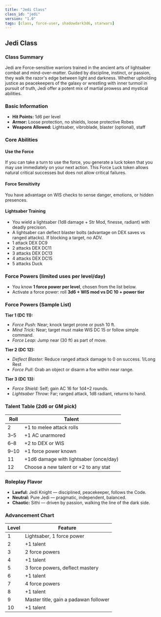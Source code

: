 ```yaml
---
title: "Jedi Class"
class_id: "jedi"
version: "1.0"
tags: [class, force-user, shadowdark3d6, starwars]
---
```


## Jedi Class

### Class Summary

Jedi are Force-sensitive warriors trained in the ancient arts of lightsaber combat and mind-over-matter. Guided by discipline, instinct, or passion, they walk the razor's edge between light and darkness. Whether upholding justice as peacekeepers of the galaxy or wrestling with inner turmoil in pursuit of truth, Jedi offer a potent mix of martial prowess and mystical abilities.

### Basic Information

- **Hit Points:** 1d6 per level  
- **Armor:** Loose protection, no shields, loose protective Robes  
- **Weapons Allowed:** Lightsaber, vibroblade, blaster (optional), staff  

### Core Abilities

#### Use the Force
If you can take a turn to use the force, you generate a luck token that you may use immediately on your next action. This Force Luck token allows natural critical successes but does not allow critical failures.

#### Force Sensitivity
You have advantage on WIS checks to sense danger, emotions, or hidden presences.

#### Lightsaber Training
- You wield a lightsaber (1d8 damage + Str Mod, finesse, radiant) with deadly precision.
- A lightsaber can deflect blaster bolts (advantage on DEX saves vs ranged attacks). If blocking a target, no ADV.
- 1 attack DEX DC9
- 2 attacks DEX DC11
- 3 attacks DEX DC13
- 4 attacks DEX DC15
- 5 attacks Duck

### Force Powers (limited uses per level/day)
- You know **1 force power per level**, chosen from the list below.  
- Activate a force power: roll **3d6 + WIS mod vs DC 10 + power tier**

### Force Powers (Sample List)

**Tier 1 (DC 11):**
- *Force Push:* Near; knock target prone or push 10 ft.  
- *Mind Trick:* Near; target must make WIS DC 15 or follow simple command.  
- *Force Leap:* Jump near (30 ft) as part of move.  

**Tier 2 (DC 12):**
- *Deflect Blaster:* Reduce ranged attack damage to 0 on success. 1/Long Rest  
- *Force Pull:* Grab an object or disarm a foe within near range.  

**Tier 3 (DC 13):**
- *Force Shield:* Self; gain AC 16 for 1d4+2 rounds.  
- *Lightsaber Throw:* Far; ranged attack, 1d8 radiant, returns to hand.  

### Talent Table (2d6 or GM pick)

| Roll | Talent |
|------|--------|
| 2    | +1 to melee attack rolls |
| 3–5  | +1 AC unarmored |
| 6–8  | +2 to DEX or WIS |
| 9–10 | +1 force power known |
| 11   | +1d6 damage with lightsaber (once/day) |
| 12   | Choose a new talent or +2 to any stat |

### Roleplay Flavor

- **Lawful:** Jedi Knight — disciplined, peacekeeper, follows the Code.  
- **Neutral:** Pure Jedi — pragmatic, independent, balanced.  
- **Chaotic:** Sithi — driven by passion, walking the line of the dark side.  

### Advancement Chart

| Level | Feature |
|-------|---------|
| 1     | Lightsaber, 1 force power |
| 2     | +1 talent |
| 3     | 2 force powers |
| 4     | +1 talent |
| 5     | 3 force powers, deflect mastery |
| 6     | +1 talent |
| 7     | 4 force powers |
| 8     | +1 talent |
| 9     | Master title, gain a padawan follower |
| 10    | +1 talent |
